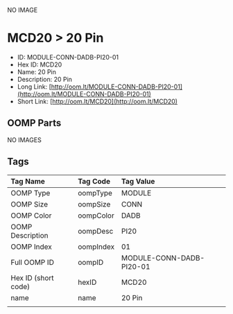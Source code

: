 


  
NO IMAGE  
# MCD20 > 20 Pin

- ID: MODULE-CONN-DADB-PI20-01
- Hex ID: MCD20
- Name: 20 Pin
- Description: 20 Pin
- Long Link: [http://oom.lt/MODULE-CONN-DADB-PI20-01](http://oom.lt/MODULE-CONN-DADB-PI20-01)
- Short Link: [http://oom.lt/MCD20](http://oom.lt/MCD20)

## OOMP Parts
  
NO IMAGES  
## Tags
  

|Tag Name|Tag Code|Tag Value|
| :--- | :--- | :--- |
|OOMP Type|oompType|MODULE|
|OOMP Size|oompSize|CONN|
|OOMP Color|oompColor|DADB|
|OOMP Description|oompDesc|PI20|
|OOMP Index|oompIndex|01|
|Full OOMP ID|oompID|MODULE-CONN-DADB-PI20-01|
|Hex ID (short code)|hexID|MCD20|
|name|name|20 Pin|
||||
